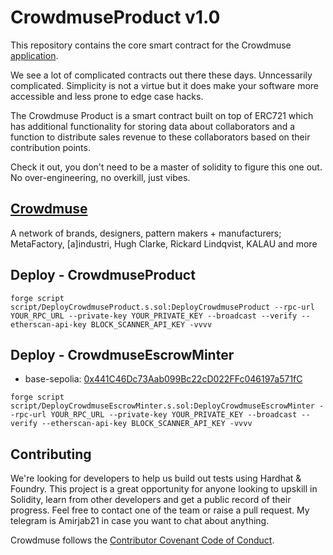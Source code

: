 # CrowdmuseProduct v1.0

This repository contains the core smart contract for the Crowdmuse [application](https://www.crowdmuse.xyz/).

We see a lot of complicated contracts out there these days. Unncessarily complicated. Simplicity is not a virtue but it does make your software more accessible and less prone to edge case hacks.

The Crowdmuse Product is a smart contract built on top of ERC721 which has additional functionality for storing data about collaborators and a function to distribute sales revenue to these collaborators based on their contribution points.

Check it out, you don't need to be a master of solidity to figure this one out. No over-engineering, no overkill, just vibes.

## [Crowdmuse](https://www.crowdmuse.com/)

A network of brands, designers, pattern makers + manufacturers; MetaFactory, [a]industri, Hugh Clarke, Rickard Lindqvist, KALAU and more

## Deploy - CrowdmuseProduct

```
forge script script/DeployCrowdmuseProduct.s.sol:DeployCrowdmuseProduct --rpc-url YOUR_RPC_URL --private-key YOUR_PRIVATE_KEY --broadcast --verify --etherscan-api-key BLOCK_SCANNER_API_KEY -vvvv
```

## Deploy - CrowdmuseEscrowMinter

- base-sepolia: [0x441C46Dc73Aab099Bc22cD022FFc046197a571fC](https://sepolia.basescan.org/address/0x441C46Dc73Aab099Bc22cD022FFc046197a571fC#code)

```
forge script script/DeployCrowdmuseEscrowMinter.s.sol:DeployCrowdmuseEscrowMinter --rpc-url YOUR_RPC_URL --private-key YOUR_PRIVATE_KEY --broadcast --verify --etherscan-api-key BLOCK_SCANNER_API_KEY -vvvv
```

## Contributing

We're looking for developers to help us build out tests using Hardhat & Foundry. This project is a great opportunity for anyone looking to upskill in Solidity, learn from other developers and get a public record of their progress. Feel free to contact one of the team or raise a pull request. My telegram is Amirjab21 in case you want to chat about anything.

Crowdmuse follows the [Contributor Covenant Code of Conduct](https://www.contributor-covenant.org/version/1/4/code-of-conduct).
